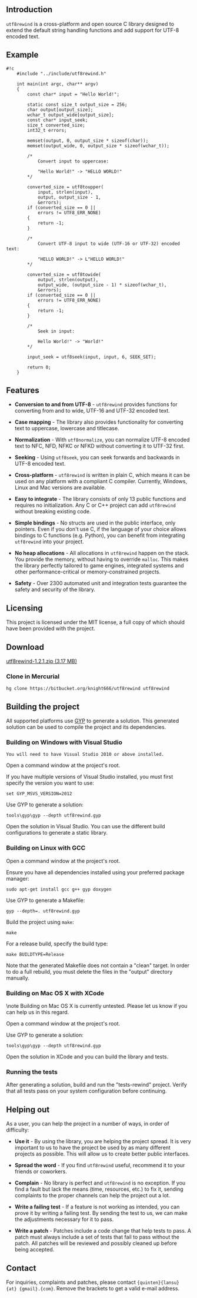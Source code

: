 ## Introduction ##

`utf8rewind` is a cross-platform and open source C library designed to extend the default string handling functions and add support for UTF-8 encoded text.

## Example ##

```
#!c
	#include "../include/utf8rewind.h"

	int main(int argc, char** argv)
	{
		const char* input = "Hello World!";

		static const size_t output_size = 256;
		char output[output_size];
		wchar_t output_wide[output_size];
		const char* input_seek;
		size_t converted_size;
		int32_t errors;

		memset(output, 0, output_size * sizeof(char));
		memset(output_wide, 0, output_size * sizeof(wchar_t));

		/*
			Convert input to uppercase:

			"Hello World!" -> "HELLO WORLD!"
		*/

		converted_size = utf8toupper(
			input, strlen(input),
			output, output_size - 1,
			&errors);
		if (converted_size == 0 ||
			errors != UTF8_ERR_NONE)
		{
			return -1;
		}

		/*
			Convert UTF-8 input to wide (UTF-16 or UTF-32) encoded text:

			"HELLO WORLD!" -> L"HELLO WORLD!"
		*/

		converted_size = utf8towide(
			output, strlen(output),
			output_wide, (output_size - 1) * sizeof(wchar_t),
			&errors);
		if (converted_size == 0 ||
			errors != UTF8_ERR_NONE)
		{
			return -1;
		}

		/*
			Seek in input:

			Hello World!" -> "World!"
		*/

		input_seek = utf8seek(input, input, 6, SEEK_SET);

		return 0;
	}
```

## Features ##

* **Conversion to and from UTF-8** - `utf8rewind` provides functions for converting from and to wide, UTF-16 and UTF-32 encoded text.

* **Case mapping** - The library also provides functionality for converting text to uppercase, lowercase and titlecase.

* **Normalization** - With `utf8normalize`, you can normalize UTF-8 encoded text to NFC, NFD, NFKC or NFKD without converting it to UTF-32 first.

* **Seeking** - Using `utf8seek`, you can seek forwards and backwards in UTF-8 encoded text.

* **Cross-platform** - `utf8rewind` is written in plain C, which means it can be used on any platform with a compliant C compiler. Currently, Windows, Linux and Mac versions are available.

* **Easy to integrate** - The library consists of only 13 public functions and requires no initialization. Any C or C++ project can add `utf8rewind` without breaking existing code.

* **Simple bindings** - No structs are used in the public interface, only pointers. Even if you don't use C, if the language of your choice allows bindings to C functions (e.g. Python), you can benefit from integrating `utf8rewind` into your project.

* **No heap allocations** - All allocations in `utf8rewind` happen on the stack. You provide the memory, without having to override `malloc`. This makes the library perfectly tailored to game engines, integrated systems and other performance-critical or memory-constrained projects.

* **Safety** - Over 2300 automated unit and integration tests guarantee the safety and security of the library.

## Licensing ##

This project is licensed under the MIT license, a full copy of which should have been provided with the project.

## Download ##

[utf8rewind-1.2.1.zip (3.17 MB)](https://bitbucket.org/knight666/utf8rewind/downloads/utf8rewind-1.2.1.zip)

### Clone in Mercurial ###

	hg clone https://bitbucket.org/knight666/utf8rewind utf8rewind

## Building the project ##

All supported platforms use [GYP](http://code.google.com/p/gyp/) to generate a solution. This generated solution can be used to compile the project and its dependencies.

### Building on Windows with Visual Studio ###

	You will need to have Visual Studio 2010 or above installed.

Open a command window at the project's root.

If you have multiple versions of Visual Studio installed, you must first specify the version you want to use:

	set GYP_MSVS_VERSION=2012

Use GYP to generate a solution:

	tools\gyp\gyp --depth utf8rewind.gyp

Open the solution in Visual Studio. You can use the different build configurations to generate a static library.

### Building on Linux with GCC ###

Open a command window at the project's root.

Ensure you have all dependencies installed using your preferred package manager:

	sudo apt-get install gcc g++ gyp doxygen

Use GYP to generate a Makefile:

	gyp --depth=. utf8rewind.gyp

Build the project using `make`:

	make

For a release build, specify the build type:

	make BUILDTYPE=Release

Note that the generated Makefile does not contain a "clean" target. In order to do a full rebuild, you must delete the files in the "output" directory manually.

### Building on Mac OS X with XCode ###

\note Building on Mac OS X is currently untested. Please let us know if
you can help us in this regard.

Open a command window at the project's root.

Use GYP to generate a solution:

	tools\gyp\gyp --depth utf8rewind.gyp

Open the solution in XCode and you can build the library and tests.

### Running the tests ###

After generating a solution, build and run the "tests-rewind" project. Verify that all tests pass on your system configuration before continuing.

## Helping out ##

As a user, you can help the project in a number of ways, in order of difficulty:

* **Use it** - By using the library, you are helping the project spread. It is very important to us to have the project be used by as many different projects as possible. This will allow us to create better public interfaces.

* **Spread the word** - If you find `utf8rewind` useful, recommend it to your friends or coworkers.

* **Complain** - No library is perfect and `utf8rewind` is no exception. If you find a fault but lack the means (time, resources, etc.) to fix it, sending complaints to the proper channels can help the project out a lot.

* **Write a failing test** - If a feature is not working as intended, you can prove it by writing a failing test. By sending the test to us, we can make the adjustments necessary for it to pass.

* **Write a patch** - Patches include a code change that help tests to pass. A patch must always include a set of tests that fail to pass without the patch. All patches will be reviewed and possibly cleaned up before being accepted.

## Contact ##

For inquiries, complaints and patches, please contact `{quinten}{lansu} {at} {gmail}.{com}`. Remove the brackets to get a valid e-mail address.